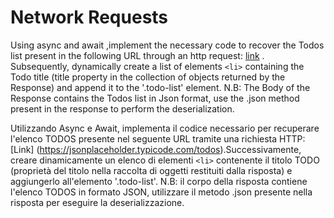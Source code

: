 # Network Requests

Using async and await ,implement the necessary code to recover the Todos list present in the following URL through an http request: [link](https://jsonplaceholder.typicode.com/todos) . Subsequently, dynamically create a list of elements `<li>` containing the Todo title (title property in the collection of objects returned by the Response) and append it to the '.todo-list' element.
N.B: The Body of the Response contains the Todos list in Json format, use the .json method present in the response to perform the deserialization.

Utilizzando Async e Await, implementa il codice necessario per recuperare l'elenco TODOS presente nel seguente URL tramite una richiesta HTTP: [Link] (https://jsonplaceholder.typicode.com/todos).Successivamente, creare dinamicamente un elenco di elementi `<li>` contenente il titolo TODO (proprietà del titolo nella raccolta di oggetti restituiti dalla risposta) e aggiungerlo all'elemento '.todo-list'.
N.B: il corpo della risposta contiene l'elenco TODOS in formato JSON, utilizzare il metodo .json presente nella risposta per eseguire la deserializzazione.
